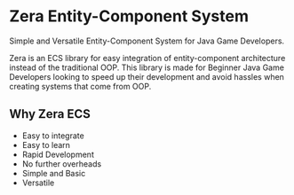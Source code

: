 # Zera Entity-Component System
Simple and Versatile Entity-Component System for Java Game Developers.

Zera is an ECS library for easy integration of entity-component architecture instead of the traditional OOP.
This library is made for Beginner Java Game Developers looking to speed up their development and 
avoid hassles when creating systems that come from OOP.

## Why Zera ECS

- Easy to integrate
- Easy to learn
- Rapid Development
- No further overheads
- Simple and Basic
- Versatile
